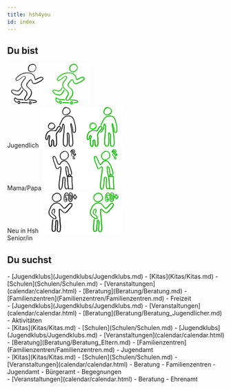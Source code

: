 ```yaml
---
title: hsh4you
id: index
---
```


## Du bist

<script type="text/javascript"> window.onload = function() { document.title = "hsh4you.de"; } </script>

<span class="nowrap">
  <label class="userselectioncontainer">
    <img onclick="updateImagesAndLists(this)" id="imgJugendlicherDefault" src="images/startpage/Jugendlicher.png"><img onclick="updateImagesAndLists(this)" id="imgJugendlicherClicked" src="images/startpage/Jugendlicher_selected.png"><br><span>Jugendlich</span>
  </label>
  <label class="userselectioncontainer">
    <img onclick="updateImagesAndLists(this)" id="imgElternDefault" src="images/startpage/Eltern.png"><img onclick="updateImagesAndLists(this)" id="imgElternClicked" src="images/startpage/Eltern_selected.png"><br><span>Mama/Papa</span>
  </label>
  <label class="userselectioncontainer">
    <img onclick="updateImagesAndLists(this)" id="imgNeuDefault" src="images/startpage/Neu_in_Hsh.png"><img onclick="updateImagesAndLists(this)" id="imgNeuClicked" src="images/startpage/Neu_in_Hsh_selected.png"><br><span>Neu in Hsh</span>
  </label>
  <label class="userselectioncontainer">
    <img onclick="updateImagesAndLists(this)" id="imgSeniorDefault" src="images/startpage/Senior.png"><img onclick="updateImagesAndLists(this)" id="imgSeniorClicked" src="images/startpage/Senior_selected.png"><br><span>Senior/in</span>
  </label>
</span>

## Du suchst
<div id="listStartpage"></div>
<div class="displaynone" id="listDefault">
- [Jugendklubs](Jugendklubs/Jugendklubs.md)
- [Kitas](Kitas/Kitas.md)
- [Schulen](Schulen/Schulen.md)
- [Veranstaltungen](calendar/calendar.html)
- [Beratung](Beratung/Beratung.md)
- [Familienzentren](Familienzentren/Familienzentren.md)
- Freizeit
</div>
<div class="displaynone" id="listJugendlicher">
- [Jugendklubs](Jugendklubs/Jugendklubs.md)
- [Veranstaltungen](calendar/calendar.html)
- [Beratung](Beratung/Beratung_Jugendlicher.md)
- Aktivitäten
</div>
<div class="displaynone" id="listEltern">
- [Kitas](Kitas/Kitas.md)
- [Schulen](Schulen/Schulen.md)
- [Jugendklubs](Jugendklubs/Jugendklubs.md)
- [Veranstaltungen](calendar/calendar.html)
- [Beratung](Beratung/Beratung_Eltern.md)
- [Familienzentren](Familienzentren/Familienzentren.md)
- Jugendamt
</div>
<div class="displaynone" id="listNeu">
- [Kitas](Kitas/Kitas.md)
- [Schulen](Schulen/Schulen.md)
- [Veranstaltungen](calendar/calendar.html)
- Beratung
- Familienzentren
- Jugendamt
- Bürgeramt
- Begegnungen
</div>
<div class="displaynone" id="listSenior">
- [Veranstaltungen](calendar/calendar.html)
- Beratung
- Ehrenamt
</div>

<script type="text/javascript">
  // format lists after page has loaded
  document.addEventListener("DOMContentLoaded", function(event) { 
    formatLists();
  });
</script>

